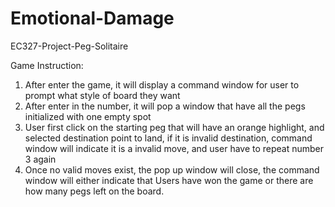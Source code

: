 # Emotional-Damage
EC327-Project-Peg-Solitaire 

Game Instruction:


1. After enter the game, it will display a command window for user to prompt what style of board they want
2. After enter in the number, it will pop a window that have all the pegs initialized with one empty spot
3. User first click on the starting peg that will have an orange highlight, and selected destination point to land, if it is invalid destination, command window will indicate it is a invalid move,  and user have to repeat number 3 again
4. Once no valid moves exist, the pop up window will close, the command window will either indicate that Users have won the game or there are how many pegs left on the board.




